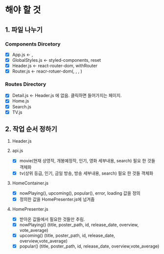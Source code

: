 # 해야 할 것

## 1. 파일 나누기

### Components Dircetory

- [x] App.js <- <GlobalStyles>, <Router>
- [x] GlobalStyles.js <- styled-components, reset
- [x] Header.js <- react-router-dom, withRouter
- [x] Router.js <- reacr-rotuer-dom(<Rotuer>, <Route>, <Switch>, <Redirect>)

### Routes Directory

- [x] Detail.js <- Header.js 에 없음. 클릭하면 들어가지는 페이지.
- [x] Home.js
- [x] Search.js
- [x] TV.js

## 2. 작업 순서 정하기

1. Header.js

2. api.js

   - [x] movie(현재 상영작, 개봉예정작, 인기, 영화 세부내용, search) 필요 한 것들 객체화
   - [x] tv(상위 등급, 인기, 금일 방송, 방송 세부내용, search) 필요 한 것들 객체화

3. HomeContainer.js

   - [x] nowPlaying(), upcoming(), popular(), error, loading 값을 정의
   - [x] 정의한 값을 HomePresenter.js에 넘겨줌

4. HomePresenter.js

   - [x] 받아온 값들에서 필요한 것들만 추림.
   - [x] nowPlaying() (title, poster_path, id, release_date, overview, vote_average)
   - [x] upcoming() (title, poster_path, id, release_date, overview,vote_average)
   - [x] popular() (title, poster_path, id, release_date, overview,vote_average)
